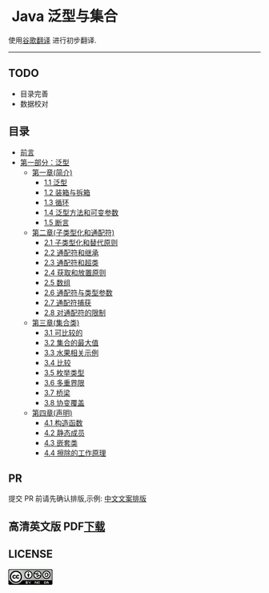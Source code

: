 #  Java 泛型与集合

使用[谷歌翻译](https://translate.google.cn) 进行初步翻译.

---

## TODO
- 目录完善
- 数据校对

## 目录

* [前言](Preface.md)
* [第一部分：泛型](ch01/00_Introduction.md)
  * [第一章(简介)](ch01/00_Introduction.md#第一章(简介))
    * [1.1 泛型](ch01/01_Generics.md#泛型) 
    * [1.2 装箱与拆箱](ch01/02_Boxing_and_Unboxing.md#装箱与拆箱)
    * [1.3 循环](ch01/03_Foreach.md#循环)
    * [1.4 泛型方法和可变参数](ch01/04_Generic_Methods_and_Varargs.md#泛型方法和可变参数)
    * [1.5 断言](ch01/05_Assertions.md#断言)
  * [第二章(子类型化和通配符)](ch02/00_Subtyping_and_Wildcards.md#第二章(子类型化和通配符))
    * [2.1 子类型化和替代原则](ch02/01_Subtyping_and_the_Substitution_Principle.md#子类型化和替代原则)
    * [2.2 通配符和继承](ch02/02_Wildcards_with_extends.md#通配符和继承)
    * [2.3 通配符和超类](ch02/03_Wildcards_with_super.md#通配符和超类)
    * [2.4 获取和放置原则](ch02/04_The_Get_and_Put_Principle.md#获取和放置原则)
    * [2.5 数组](hc02/05_Arrays.md#数组)
    * [2.6 通配符与类型参数](ch02/06_Wildcards_Versus_Type_Parameters.md#通配符与类型参数)
    * [2.7 通配符捕获](ch02/07_Wildcard_Capture.md#通配符捕获)
    * [2.8 对通配符的限制](ch02/08_Restrictions_on_Wildcards.md)
  * [第三章(集合类)](ch03/00_Comparison_and_Bounds.md)
    * [3.1 可比较的](ch03/01_Comparable.md)
    * [3.2 集合的最大值](ch03/02_Maximum_of_a_Collection.md)
    * [3.3 水果相关示例](ch03/03_A_Fruity_Example.md)
    * [3.4 比较](ch03/04_Comparator.md)
    * [3.5 枚举类型](ch03/05_Enumerated_Types.md)
    * [3.6 多重界限](ch03/06_Multiple_Bounds.md)
    * [3.7 桥梁](ch03/07_Bridges.md)
    * [3.8 协变覆盖](ch03/08_Covariant_Overriding.md)
  * [第四章(声明)](ch04/00_Declarations.md)  
    * [4.1 构造函数](ch04/01_Constructors.md)
    * [4.2 静态成员](ch04/02_Static_Members.md)
    * [4.3 嵌套类](ch04/03_Nested_Classes.md)
    * [4.4 擦除的工作原理](ch04/04_How_Erasure_Works.md)
    
## PR
提交 PR 前请先确认排版,示例: [中文文案排版](https://github.com/maskleo-doc/chinese-copywriting-guidelines)

## 高清英文版 PDF[下载](https://github.com/maskleo/Java-Generics-and-Collections/files/1634266/Java.pdf)

## LICENSE
![](LICENSE.png)
